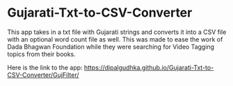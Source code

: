 # Gujarati-Txt-to-CSV-Converter
This app takes in a txt file with Gujarati strings and converts it into a CSV file with an optional word count file as well. This was made to ease the work of Dada Bhagwan Foundation while they were searching for Video Tagging topics from their books.

Here is the link to the app: https://dipalgudhka.github.io/Gujarati-Txt-to-CSV-Converter/GujFilter/
